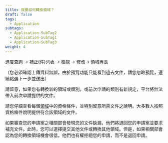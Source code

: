```yaml
---
title: 我要如何轉換領域？
draft: false
tags:
  - Application
subtags:
  - Application-SubTag2
  - Application-SubTag1
  - Application-SubTag3
weight: 4
---
```

進度查詢 → 補正(件)列表 → 檢視 → 修改→ 領域專長

（您必須確認上傳資料無誤，由於預覽功能只能看到過去文件，請您忽略預覽，連續點選下一步並送出）

請留意，如果您有轉換新的領域或類別，或前次申請的類別有新規定，平台將無法帶入前次申請提供的文件。

請您仔細查看每個[領域](https://goldcard.nat.gov.tw/zh/qualification/ "至申請資格")中的資格條件，並特別留意所需文件之說明。大多數人按照資格條件說明提供符合該領域的文件。

如果審查您的申請案之相關部會發現您的文件缺漏，他們將退回您的申請案並要求補充文件。此時，您可以選擇提交其他文件或轉換其他領域。但是，如果相關部會認為您的轉換領域機會很低，他們也有權拒絕您的申請，而不是退回申請。